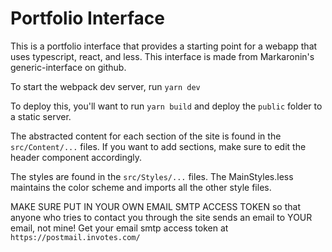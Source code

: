 # Portfolio Interface

This is a portfolio interface that provides a starting point for a webapp that uses typescript, react, and less.
This interface is made from Markaronin's generic-interface on github.

To start the webpack dev server, run `yarn dev`

To deploy this, you'll want to run `yarn build` and deploy the `public` folder to a static server.

The abstracted content for each section of the site is found in the `src/Content/...` files. If you want to add sections, make sure to edit the header component accordingly.

The styles are found in the `src/Styles/...` files. The MainStyles.less maintains the color scheme and imports all the other style files.

MAKE SURE PUT IN YOUR OWN EMAIL SMTP ACCESS TOKEN so that anyone who tries to contact you through the site sends an email to YOUR email, not mine!
Get your email smtp access token at `https://postmail.invotes.com/`
